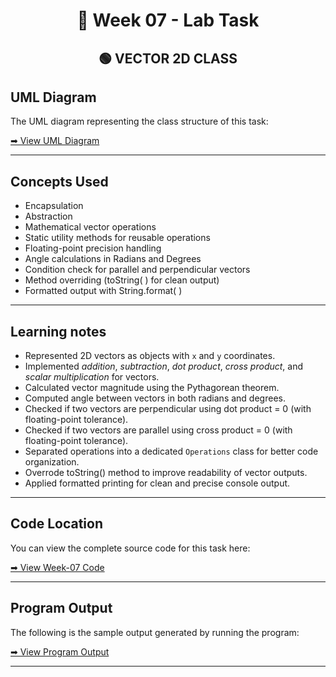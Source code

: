 <h1 align="center">📄 Week 07 - Lab Task</h1>

<h2 align="center">🟢 VECTOR 2D CLASS</h2>

## UML Diagram

The UML diagram representing the class structure of this task: 

[➡ View UML Diagram](uml.png)

---

## Concepts Used

- Encapsulation
- Abstraction
- Mathematical vector operations 
- Static utility methods for reusable operations
- Floating-point precision handling
- Angle calculations in Radians and Degrees
- Condition check for parallel and perpendicular vectors
- Method overriding (toString( ) for clean output)
- Formatted output with String.format( )

---

## Learning notes

- Represented 2D vectors as objects with `x` and `y` coordinates.
- Implemented *addition*, *subtraction*, *dot product*, *cross product*, and *scalar multiplication* for vectors.
- Calculated vector magnitude using the Pythagorean theorem.
- Computed angle between vectors in both radians and degrees.
- Checked if two vectors are perpendicular using dot product = 0 (with floating-point tolerance).
- Checked if two vectors are parallel using cross product = 0 (with floating-point tolerance).
- Separated operations into a dedicated `Operations` class for better code organization.
- Overrode toString() method to improve readability of vector outputs.
- Applied formatted printing for clean and precise console output.

---

## Code Location

You can view the complete source code for this task here:  

[➡ View Week-07 Code](code)

---

## Program Output

The following is the sample output generated by running the program: 

[➡ View Program Output](output.png)

---